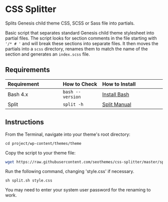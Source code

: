 # CSS Splitter

Splits Genesis child theme CSS, SCSS or Sass file into partials.

Basic script that separates standard Genesis child theme stylesheet into partial files. The script looks for section comments in the file starting with `'/* # '` and will break these sections into separate files. It then moves the partials into a `scss` directory, renames them to match the name of the section and generates an `index.scss` file.

## Requirements

<table width="100%">
	<thead>
		<tr>
			<th align="left" width="35%">Requirement</th>
			<th align="left" width="25%">How to Check</th>
			<th align="left" width="600">How to Install</th>
		</tr>
	</thead>
	<tbody>
		<tr>
			<td>Bash 4.x</td>
			<td><code>bash --version</code></td>
			<td><a href="http://clubmate.fi/upgrade-to-bash-4-in-mac-os-x/">Install Bash</a></td>
		</tr>
		<tr>
			<td>Split</td>
			<td><code>split -h</code></td>
			<td><a href="https://developer.apple.com/legacy/library/documentation/Darwin/Reference/ManPages/man1/split.1.html">Split Manual</a></td>
		</tr>
	</tbody>
</table>

## Instructions

From the Terminal, navigate into your theme's root directory:

```shell
cd project/wp-content/themes/theme
```

Copy the script to your theme file:

```sh
wget https://raw.githubusercontent.com/seothemes/css-splitter/master/split.sh
```

Run the following command, changing 'style.css' if necessary.

```shell
sh split.sh style.css
```

You may need to enter your system user password for the renaming to work.
